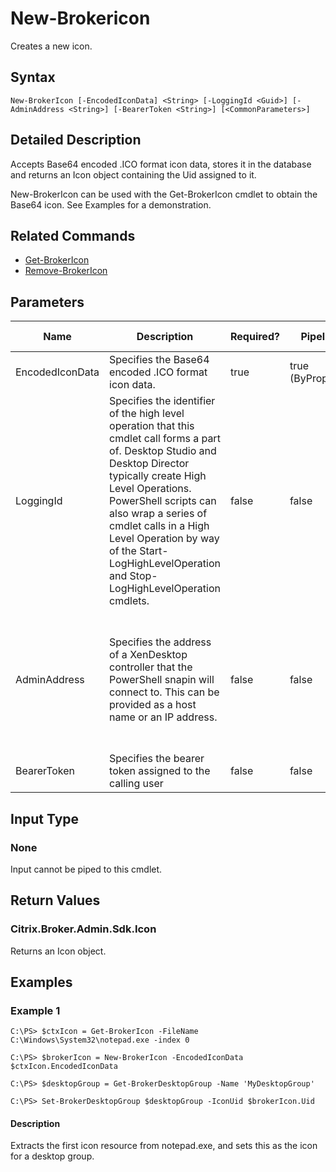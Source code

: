 ﻿
# New-Brokericon
Creates a new icon.
## Syntax
```
New-BrokerIcon [-EncodedIconData] <String> [-LoggingId <Guid>] [-AdminAddress <String>] [-BearerToken <String>] [<CommonParameters>]
```
## Detailed Description
Accepts Base64 encoded .ICO format icon data, stores it in the database and returns an Icon object containing the Uid assigned to it.

New-BrokerIcon can be used with the Get-BrokerIcon cmdlet to obtain the Base64 icon. See Examples for a demonstration.


## Related Commands

* [Get-BrokerIcon](../Get-BrokerIcon/)
* [Remove-BrokerIcon](../Remove-BrokerIcon/)
## Parameters
| Name   | Description | Required? | Pipeline Input | Default Value |
| --- | --- | --- | --- | --- |
| EncodedIconData | Specifies the Base64 encoded .ICO format icon data. | true | true (ByPropertyName) |  |
| LoggingId | Specifies the identifier of the high level operation that this cmdlet call forms a part of. Desktop Studio and Desktop Director typically create High Level Operations. PowerShell scripts can also wrap a series of cmdlet calls in a High Level Operation by way of the Start-LogHighLevelOperation and Stop-LogHighLevelOperation cmdlets. | false | false |  |
| AdminAddress | Specifies the address of a XenDesktop controller that the PowerShell snapin will connect to. This can be provided as a host name or an IP address. | false | false | Localhost. Once a value is provided by any cmdlet, this value will become the default. |
| BearerToken | Specifies the bearer token assigned to the calling user | false | false |  |

## Input Type

### None
Input cannot be piped to this cmdlet.
## Return Values

### Citrix.Broker.Admin.Sdk.Icon
Returns an Icon object.
## Examples

### Example 1
```
C:\PS> $ctxIcon = Get-BrokerIcon -FileName C:\Windows\System32\notepad.exe -index 0

C:\PS> $brokerIcon = New-BrokerIcon -EncodedIconData $ctxIcon.EncodedIconData

C:\PS> $desktopGroup = Get-BrokerDesktopGroup -Name 'MyDesktopGroup'

C:\PS> Set-BrokerDesktopGroup $desktopGroup -IconUid $brokerIcon.Uid
```
#### Description
Extracts the first icon resource from notepad.exe, and sets this as the icon for a desktop group.
